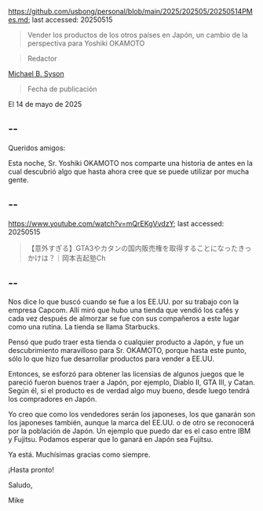 https://github.com/usbong/personal/blob/main/2025/202505/20250514PMes.md; last accessed: 20250515

> Vender los productos de los otros países en Japón, un cambio de la perspectiva para Yoshiki OKAMOTO

> Redactor

[Michael B. Syson](https://www.linkedin.com/in/michaelsyson/)

> Fecha de publicación

El 14 de mayo de 2025

## --

Queridos amigos:

Esta noche, Sr. Yoshiki OKAMOTO nos comparte una historia de antes en la cual descubrió algo que hasta ahora cree que se puede utilizar por mucha gente. 

## --

https://www.youtube.com/watch?v=mQrEKgVvdzY; last accessed: 20250515

> 【意外すぎる】GTA3やカタンの国内販売権を取得することになったきっかけは？｜岡本吉起塾Ch 

## --

Nos dice lo que buscó cuando se fue a los EE.UU. por su trabajo con la empresa Capcom. Allí miró que hubo una tienda que vendió los cafés y cada vez después de almorzar se fue con sus compañeros a este lugar como una rutina. La tienda se llama Starbucks. 

Pensó que pudo traer esta tienda o cualquier producto a Japón, y fue un descubrimiento maravilloso para Sr. OKAMOTO, porque hasta este punto, sólo lo que hizo fue desarrollar productos para vender a EE.UU. 

Entonces, se esforzó para obtener las licensias de algunos juegos que le pareció fueron buenos traer a Japón, por ejemplo, Diablo II, GTA III, y Catan. Según él, si el producto es de verdad algo muy bueno, desde luego tendrá los compradores en Japón.

Yo creo que como los vendedores serán los japoneses, los que ganarán son los japoneses también, aunque la marca del EE.UU. o de otro se reconocerá por la población de Japón. Un ejemplo que puedo dar es el caso entre IBM y Fujitsu. Podamos esperar que lo ganará en Japón sea Fujitsu.

Ya está. Muchísimas gracias como siempre.

¡Hasta pronto!

Saludo,

Mike
